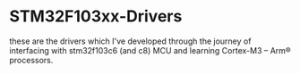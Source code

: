 # STM32F103xx-Drivers
these are the drivers which I've developed through the journey of interfacing with stm32f103c6 (and c8) MCU and learning Cortex-M3 – Arm® processors.
